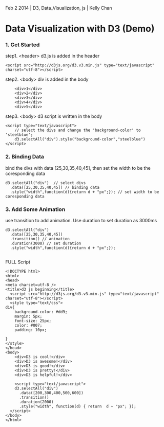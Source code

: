 Feb 2 2014 | D3, Data_Visualization, js | Kelly Chan
# Data Visualization with D3 (Demo)

### 1. Get Started

step1. \<header\> d3.js is added in the header
```
<script src="http://d3js.org/d3.v3.min.js" type="text/javascript" charset="utf-8"></script>
```
step2. \<body\> div is added in the body
```
    <div>1</div>
    <div>2</div>
    <div>3</div>
    <div>4</div>
    <div>5</div>
```
step3. \<body\> d3 script is written in the body
```
<script type="text/javascript">
    // select the divs and change the 'background-color' to 'steelblue';
    d3.selectAll("div").style("background-color","steelblue")
</script>
```

### 2. Binding Data

bind the divs with data [25,30,35,40,45], then set the width to be the coresponding data
```
d3.selectAll("div")  // select divs
  .data([25,30,35,40,45]) // binding data
  .style("width",function(d){return d + "px";}); // set width to be coresponding data
```

### 3. Add Some Animation
use transition to add animation. Use duration to set duration as 3000ms
```
d3.selectAll("div")
  .data([25,30,35,40,45])
  .transition() // animation
  .duration(3000) // set duration
  .style("width",function(d){return d + "px";});
  
```

FULL Script
```
<!DOCTYPE html>
<html>
<head>
<meta charset=utf-8 />
<title>d3 js beginning</title>
  <script src="http://d3js.org/d3.v3.min.js" type="text/javascript" charset="utf-8"></script>
  <style type="text/css">
div{
    background-color: #dd9;
    margin: 5px;
    font-size: 25px;
    color: #007;
    padding: 10px;
    
}
</style>
</head>
<body>
    <div>D3 is cool!</div>
    <div>D3 is awesome!</div>
    <div>D3 is good!</div>
    <div>D3 is pretty!</div>
    <div>D3 is helpful!</div>

    <script type="text/javascript">
    d3.selectAll("div")
      .data([200,300,400,500,600])
      .transition()
      .duration(2000)
      .style("width", function(d) { return  d + "px"; });
  </script>
</body>
</html>
```
